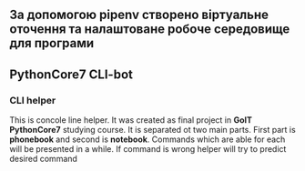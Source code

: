## За допомогою pipenv створено віртуальне оточення та налаштоване робоче середовище для програми

## PythonCore7 CLI-bot

### СLI helper

This is concole line helper. It was created as final project in **GoIT PythonCore7** studying course.
It is separated ot two main parts. First part is **phonebook** and second is **notebook**.
Commands which are able for each will be presented in a while. If command is wrong helper will try to predict
desired command
